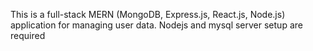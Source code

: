 This is a full-stack MERN (MongoDB, Express.js, React.js, Node.js) application for managing user data.
Nodejs and mysql server setup are required
